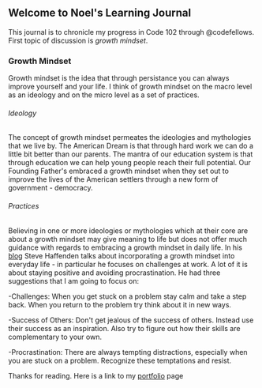 ## Welcome to Noel's Learning Journal

This journal is to chronicle my progress in Code 102 through @codefellows. First topic of discussion is *growth mindset*.

### Growth Mindset

Growth mindset is the idea that through persistance you can always improve yourself and your life. I think of growth mindset on the macro level as an ideology and on the micro level as a set of practices.

###### Ideology
The concept of growth mindset permeates the ideologies and mythologies that we live by. The American Dream is that through hard work we can do a little bit better than our parents. The mantra of our education system is that through education we can help young people reach their full potential. Our Founding Father's embraced a growth mindset when they set out to improve the lives of the American settlers through a new form of government - democracy. 

###### Practices
Believing in one or more ideologies or mythologies which at their core are about a growth mindset may give meaning to life but does not offer much guidance with regards to embracing a growth mindset in daily life. In his [blog](https://www.atlassian.com/blog/inside-atlassian/growth-mindset) Steve Haffenden talks about incorporating a growth mindset into everyday life - in particular he focuses on challenges at work. A lot of it is about staying positive and avoiding procrastination. He had three suggestions that I am going to focus on:

-Challenges: When you get stuck on a problem stay calm and take a step back. When you return to the problem try think about it in new ways.

-Success of Others: Don't get jealous of the success of others. Instead use their success as an inspiration. Also try to figure out how their skills are complementary to your own. 

-Procrastination: There are always tempting distractions, especially when you are stuck on a problem. Recognize these temptations and resist. 


Thanks for reading. Here is a link to my [portfolio](https://github.com/Noelm1989) page




